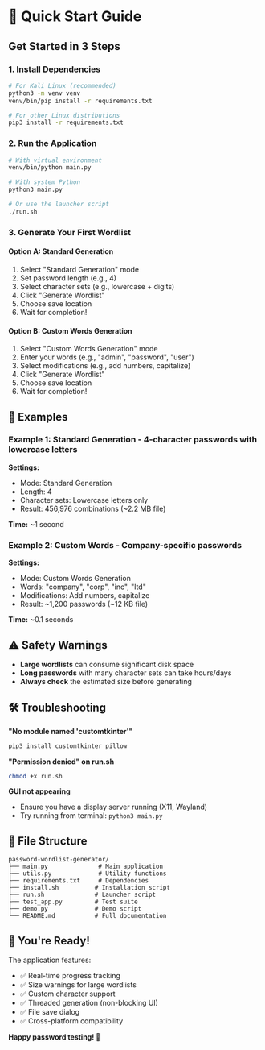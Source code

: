 # 🚀 Quick Start Guide

## Get Started in 3 Steps

### 1. Install Dependencies
```bash
# For Kali Linux (recommended)
python3 -m venv venv
venv/bin/pip install -r requirements.txt

# For other Linux distributions
pip3 install -r requirements.txt
```

### 2. Run the Application
```bash
# With virtual environment
venv/bin/python main.py

# With system Python
python3 main.py

# Or use the launcher script
./run.sh
```

### 3. Generate Your First Wordlist

#### Option A: Standard Generation
1. Select "Standard Generation" mode
2. Set password length (e.g., 4)
3. Select character sets (e.g., lowercase + digits)
4. Click "Generate Wordlist"
5. Choose save location
6. Wait for completion!

#### Option B: Custom Words Generation
1. Select "Custom Words Generation" mode
2. Enter your words (e.g., "admin", "password", "user")
3. Select modifications (e.g., add numbers, capitalize)
4. Click "Generate Wordlist"
5. Choose save location
6. Wait for completion!

## 🎯 Examples

### Example 1: Standard Generation - 4-character passwords with lowercase letters

**Settings:**
- Mode: Standard Generation
- Length: 4
- Character sets: Lowercase letters only
- Result: 456,976 combinations (~2.2 MB file)

**Time:** ~1 second

### Example 2: Custom Words - Company-specific passwords

**Settings:**
- Mode: Custom Words Generation
- Words: "company", "corp", "inc", "ltd"
- Modifications: Add numbers, capitalize
- Result: ~1,200 passwords (~12 KB file)

**Time:** ~0.1 seconds

## ⚠️ Safety Warnings

- **Large wordlists** can consume significant disk space
- **Long passwords** with many character sets can take hours/days
- **Always check** the estimated size before generating

## 🛠️ Troubleshooting

**"No module named 'customtkinter'"**
```bash
pip3 install customtkinter pillow
```

**"Permission denied" on run.sh**
```bash
chmod +x run.sh
```

**GUI not appearing**
- Ensure you have a display server running (X11, Wayland)
- Try running from terminal: `python3 main.py`

## 📁 File Structure
```
password-wordlist-generator/
├── main.py              # Main application
├── utils.py             # Utility functions
├── requirements.txt     # Dependencies
├── install.sh          # Installation script
├── run.sh              # Launcher script
├── test_app.py         # Test suite
├── demo.py             # Demo script
└── README.md           # Full documentation
```

## 🎉 You're Ready!

The application features:
- ✅ Real-time progress tracking
- ✅ Size warnings for large wordlists
- ✅ Custom character support
- ✅ Threaded generation (non-blocking UI)
- ✅ File save dialog
- ✅ Cross-platform compatibility

**Happy password testing! 🔐** 
